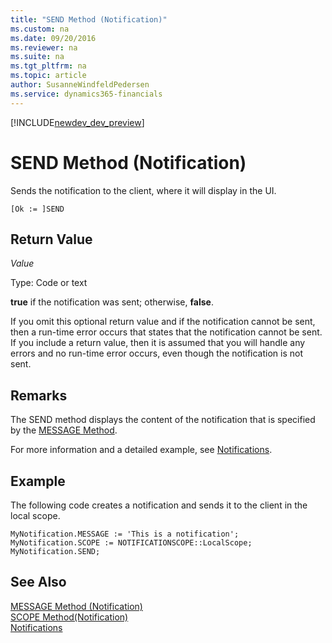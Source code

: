 ```yaml
---
title: "SEND Method (Notification)"
ms.custom: na
ms.date: 09/20/2016
ms.reviewer: na
ms.suite: na
ms.tgt_pltfrm: na
ms.topic: article
author: SusanneWindfeldPedersen
ms.service: dynamics365-financials
---
```


[!INCLUDE[newdev_dev_preview](../includes/newdev_dev_preview.md)]

# SEND Method (Notification)
Sends the notification to the client, where it will display in the UI.

```
[Ok := ]SEND
```
## Return Value
*Value*

Type: Code or text

**true** if the notification was sent; otherwise, **false**.

If you omit this optional return value and if the notification cannot be sent, then a run-time error occurs that states that the notification cannot be sent. If you include a return value, then it is assumed that you will handle any errors and no run-time error occurs, even though the notification is not sent.

## Remarks
The SEND method displays the content of the notification that is specified by the [MESSAGE Method](devenv-message-method-notification.md).

For more information and a detailed example, see [Notifications](../devenv-notifications-developing.md).

##  Example
The following code creates a notification and sends it to the client in the local scope.
```
MyNotification.MESSAGE := 'This is a notification';
MyNotification.SCOPE := NOTIFICATIONSCOPE::LocalScope;
MyNotification.SEND;
```

## See Also  
[MESSAGE Method (Notification)](devenv-message-method-notification.md)  
[SCOPE Method(Notification)](devenv-scope-method-notification.md)  
[Notifications](../devenv-notifications-developing.md)
